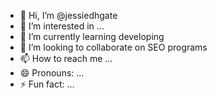 - 👋 Hi, I’m @jessiedhgate
- 👀 I’m interested in ...
- 🌱 I’m currently learning developing
- 💞️ I’m looking to collaborate on SEO programs
- 📫 How to reach me ...
- 😄 Pronouns: ...
- ⚡ Fun fact: ...

<!---
jessiedhgate/jessiedhgate is a ✨ special ✨ repository because its `README.md` (this file) appears on your GitHub profile.
You can click the Preview link to take a look at your changes.
--->
